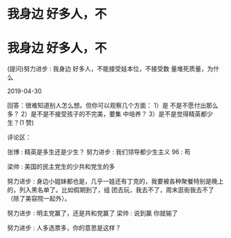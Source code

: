 # 我身边 好多人，不

# 我身边 好多人，不

(提问)努力进步 : 我身边 好多人，不能接受娃本位，不接受数 量堆死质量，为什么

2019-04-30

回答：很难知道别人怎么想。但你可以观察几个方面： 1）是 不是不愿付出那么多？ 2）是不是不接受孩子的不完美，要集 中培养？ 3）是不是觉得精英都少生？(1 赞)

评论区：

张博 : 精英是多生还是少生？ 努力进步 : 我们领导都少生主义 96 : 苟

梁帅 : 美国的民主党生的少共和党生的多

努力进步 : 身边小姐妹都也是，几乎一娃还有丁克的，我要被各种聚餐特别是晚上的，列入黑名单了。比如假期到了，组 团去玩，我去不了，周末逛街我去不了（除了美容院一起外）。

努力进步 : 明主党赢了，还是共和党赢了 梁帅 : 说到赢 你就输了

努力进步 : 人多选票多，你的意思是这样？